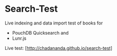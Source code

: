 # Search-Test 

Live indexing and data import test of books for
 
 * PouchDB Quicksearch and
 * Lunr.js 

Live test: [http://chadananda.github.io/search-test]


